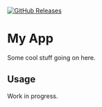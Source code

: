 [![GitHub Releases](https://img.shields.io/github/release/example/app)](https://github.com/example/app/releases/)

# My App

Some cool stuff going on here.

## Usage

Work in progress.
